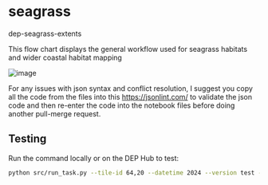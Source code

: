 # seagrass
dep-seagrass-extents

This flow chart displays the general workflow used for seagrass habitats and wider coastal habitat mapping 

![image](https://github.com/user-attachments/assets/5305a2bc-0ecc-4be7-93a5-2d2faef0865c)


For any issues with json syntax and conflict resolution, I suggest you copy all the code from the files into this https://jsonlint.com/ to validate the json code and then re-enter the code into the notebook files before doing another pull-merge request.

## Testing

Run the command locally or on the DEP Hub to test:

``` bash
python src/run_task.py --tile-id 64,20 --datetime 2024 --version test --output-bucket dep-public-prod
```
